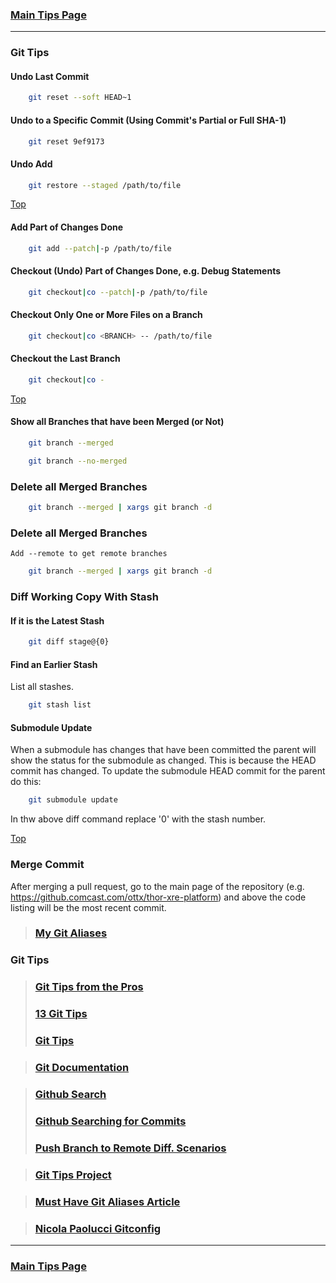 ### [Main Tips Page](https://github.com/sethfuller/tips/blob/main/main_tech_tips.md)

----------

<a name="top"></a>

### Git Tips

#### Undo Last Commit

```bash
	git reset --soft HEAD~1
```

#### Undo to a Specific Commit (Using Commit's Partial or Full SHA-1)

```bash
	git reset 9ef9173
```

#### Undo Add

```bash
	git restore --staged /path/to/file
```

[Top](#top)

#### Add Part of Changes Done

```bash
	git add --patch|-p /path/to/file
```

#### Checkout (Undo) Part of Changes Done, e.g. Debug Statements


```bash
	git checkout|co --patch|-p /path/to/file
```

#### Checkout Only One or More Files on a Branch

```bash
	git checkout|co <BRANCH> -- /path/to/file
```

#### Checkout the Last Branch

```bash
	git checkout|co -
```

[Top](#top)

#### Show all Branches that have been Merged (or Not)


```bash
	git branch --merged
```

```bash
	git branch --no-merged
```

### Delete all Merged Branches
```bash
	git branch --merged | xargs git branch -d
```

### Delete all Merged Branches
	Add --remote to get remote branches

```bash
	git branch --merged | xargs git branch -d
```

### Diff Working Copy With Stash

#### If it is the Latest Stash

```bash
	git diff stage@{0}
```

#### Find an Earlier Stash
List all stashes.

```bash
	git stash list
```

#### Submodule Update
When a submodule has changes that have been committed the parent will show the status
for the submodule as changed. This is because the HEAD commit has changed. To update
the submodule HEAD commit for the parent do this:

```bash
	git submodule update
```

In thw above diff command replace '0' with the stash number.

[Top](#top)

### Merge Commit
After merging a pull request, go to the main page of the repository
(e.g. https://github.comcast.com/ottx/thor-xre-platform) and above the
code listing will be the most recent commit.

> ### [My Git Aliases](/Users/sfulle176/Src/Docs/git_aliases.md)

### Git Tips
> ### [Git Tips from the Pros](https://code.tutsplus.com/tutorials/git-tips-from-the-pros--net-29799)
> ### [13 Git Tips](https://opensource.com/article/18/4/git-tips)
> ### [Git Tips](https://github.com/git-tips/tips#show-helpful-guides-that-come-with-git)

> ### [Git Documentation](https://git-scm.com/doc)

> ### [Github Search](https://docs.github.com/en/github/searching-for-information-on-github/about-searching-on-github)
> ### [Github Searching for Commits](https://docs.github.com/en/github/searching-for-information-on-github/searching-commits)
> ### [Push Branch to Remote Diff. Scenarios](https://devconnected.com/how-to-push-git-branch-to-remote/)

> ### [Git Tips Project](https://github.com/git-tips/tips.git)

> ### [Must Have Git Aliases Article](https://www.durdn.com/blog/2012/11/22/must-have-git-aliases-advanced-examples/)

> ### [Nicola Paolucci Gitconfig](https://github.com/durdn/cfg/blob/master/.gitconfig)

----------

### [Main Tips Page](https://github.com/sethfuller/tips/blob/main/main_tech_tips.md)
